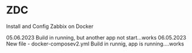 # ZDC
Install and Config Zabbix on Docker

05.06.2023
Build in running, but another app not start...works 
06.05.2023
New file - docker-composev2.yml
Build in runnig, app is running....works

